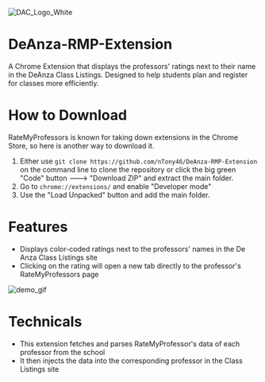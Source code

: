 ![DAC_Logo_White](https://user-images.githubusercontent.com/62355475/181185643-93a97da0-5896-4141-bf72-fa00d17bf2b9.png)
#
# DeAnza-RMP-Extension
A Chrome Extension that displays the professors' ratings next to their name in the DeAnza Class Listings. Designed to help students plan and register for classes more efficiently.

# How to Download
RateMyProfessors is known for taking down extensions in the Chrome Store, so here is another way to download it.
1. Either use `git clone https://github.com/nTony46/DeAnza-RMP-Extension` on the command line to clone the repository or click the big green "Code" button ---> "Download ZIP" and extract the main folder.
2. Go to `chrome://extensions/` and enable "Developer mode"
3. Use the "Load Unpacked" button and add the main folder.

# Features
- Displays color-coded ratings next to the professors' names in the De Anza Class Listings site
- Clicking on the rating will open a new tab directly to the professor's RateMyProfessors page

![demo_gif](https://user-images.githubusercontent.com/62355475/181186058-e80db91a-24fb-4af4-9c82-a5ebc87367b3.gif)
# Technicals
- This extension fetches and parses RateMyProfessor's data of each professor from the school
- It then injects the data into the corresponding professor in the Class Listings site



